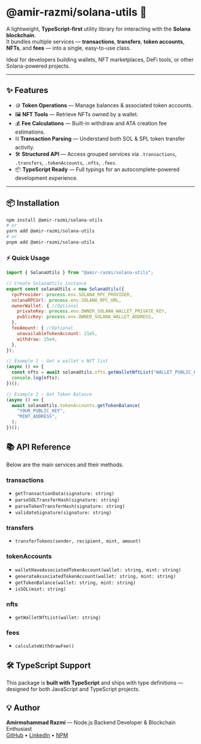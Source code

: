 # @amir-razmi/solana-utils 🔗

A lightweight, **TypeScript-first** utility library for interacting with the **Solana blockchain**.  
It bundles multiple services — **transactions**, **transfers**, **token accounts**, **NFTs**, and **fees** — into a single, easy-to-use class.

Ideal for developers building wallets, NFT marketplaces, DeFi tools, or other Solana-powered projects.

---

## ✨ Features
- 🪙 **Token Operations** — Manage balances & associated token accounts.
- 🖼 **NFT Tools** — Retrieve NFTs owned by a wallet.
- 💰 **Fee Calculations** — Built-in withdraw and ATA creation fee estimations.
- ⛓ **Transaction Parsing** — Understand both SOL & SPL token transfer activity.
- 🛠 **Structured API** — Access grouped services via `.transactions`, `.transfers`, `.tokenAccounts`, `.nfts`, `.fees`.
- 📦 **TypeScript Ready** — Full typings for an autocomplete-powered development experience.

---

## 📦 Installation
```bash
npm install @amir-razmi/solana-utils
# or
yarn add @amir-razmi/solana-utils
# or
pnpm add @amir-razmi/solana-utils
```

### ⚡ Quick Usage
```javascript
import { SolanaUtils } from "@amir-razmi/solana-utils";

// Create SolanaUtils instance
export const solanaUtils = new SolanaUtils({
  rpcProvider: process.env.SOLANA_RPC_PROVIDER,
  solanaRPCUrl: process.env.SOLANA_RPC_URL,
  ownerWallet: { //Optional
    privateKey: process.env.OWNER_SOLANA_WALLET_PRIVATE_KEY,
    publicKey: process.env.OWNER_SOLANA_WALLET_ADDRESS,
  },
  feeAmount: { //Optional
    unavailableTokenAccount: 21e5,
    withdraw: 15e4,
  },
});

// Example 1 — Get a wallet's NFT list
(async () => {
  const nfts = await solanaUtils.nfts.getWalletNftList("WALLET_PUBLIC_KEY");
  console.log(nfts);
})();

// Example 2 — Get Token Balance
(async () => {
  await solanaUtils.tokenAccounts.getTokenBalance(
    "YOUR_PUBLIC_KEY",
    "MINT_ADDRESS",
  );
})();
```

## 📚 API Reference

Below are the main services and their methods.

### **transactions**
- `getTransactionData(signature: string)`
- `parseSOLTransferHash(signature: string)`
- `parseTokenTransferHash(signature: string)`
- `validateSignature(signature: string)`

### **transfers**
- `transferTokens(sender, recipient, mint, amount)`

### **tokenAccounts**
- `walletHaveAssociatedTokenAccount(wallet: string, mint: string)`
- `generateAssociatedTokenAccount(wallet: string, mint: string)`
- `getTokenBalance(wallet: string, mint: string)`
- `isSOL(mint: string)`

### **nfts**
- `getWalletNftList(wallet: string)`

### **fees**
- `calculateWithdrawFee()`

## 🛠 TypeScript Support
This package is **built with TypeScript** and ships with type definitions — designed for both JavaScript and TypeScript projects.

## 💡 Author
**Amirmohammad Razmi** — Node.js Backend Developer & Blockchain Enthusiast  
[GitHub](https://github.com/amirm-razmi) • [LinkedIn](https://www.linkedin.com/in/amir-mohammad-razmi-b85602217/) • [NPM](https://www.npmjs.com/~amir-razmi)


